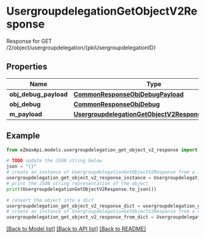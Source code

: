 # UsergroupdelegationGetObjectV2Response

Response for GET /2/object/usergroupdelegation/{pkiUsergroupdelegationID}

## Properties

Name | Type | Description | Notes
------------ | ------------- | ------------- | -------------
**obj_debug_payload** | [**CommonResponseObjDebugPayload**](CommonResponseObjDebugPayload.md) |  | 
**obj_debug** | [**CommonResponseObjDebug**](CommonResponseObjDebug.md) |  | [optional] 
**m_payload** | [**UsergroupdelegationGetObjectV2ResponseMPayload**](UsergroupdelegationGetObjectV2ResponseMPayload.md) |  | 

## Example

```python
from eZmaxApi.models.usergroupdelegation_get_object_v2_response import UsergroupdelegationGetObjectV2Response

# TODO update the JSON string below
json = "{}"
# create an instance of UsergroupdelegationGetObjectV2Response from a JSON string
usergroupdelegation_get_object_v2_response_instance = UsergroupdelegationGetObjectV2Response.from_json(json)
# print the JSON string representation of the object
print(UsergroupdelegationGetObjectV2Response.to_json())

# convert the object into a dict
usergroupdelegation_get_object_v2_response_dict = usergroupdelegation_get_object_v2_response_instance.to_dict()
# create an instance of UsergroupdelegationGetObjectV2Response from a dict
usergroupdelegation_get_object_v2_response_from_dict = UsergroupdelegationGetObjectV2Response.from_dict(usergroupdelegation_get_object_v2_response_dict)
```
[[Back to Model list]](../README.md#documentation-for-models) [[Back to API list]](../README.md#documentation-for-api-endpoints) [[Back to README]](../README.md)


